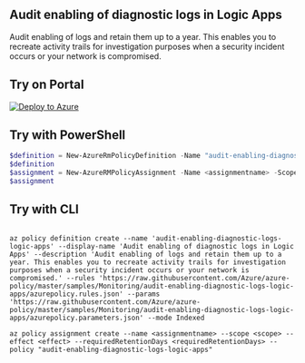 ## Audit enabling of diagnostic logs in Logic Apps

Audit enabling of logs and retain them up to a year. This enables you to recreate activity trails for investigation purposes when a security incident occurs or your network is compromised.

## Try on Portal

[![Deploy to Azure](http://azuredeploy.net/deploybutton.png)](https://portal.azure.com/?feature.customportal=false&microsoft_azure_policy=true&microsoft_azure_policy_policyinsights=true&feature.microsoft_azure_security_policy=true&microsoft_azure_marketplace_policy=true#blade/Microsoft_Azure_Policy/CreatePolicyDefinitionBlade/uri/https%3A%2F%2Fraw.githubusercontent.com%2FAzure%2Fazure-policy%2Fmaster%2Fsamples%2FMonitoring%2Faudit-enabling-diagnostic-logs-logic-apps%2Fazurepolicy.json)

## Try with PowerShell

````powershell
$definition = New-AzureRmPolicyDefinition -Name "audit-enabling-diagnostic-logs-logic-apps" -DisplayName "Audit enabling of diagnostic logs in Logic Apps" -description "Audit enabling of logs and retain them up to a year. This enables you to recreate activity trails for investigation purposes when a security incident occurs or your network is compromised." -Policy 'https://raw.githubusercontent.com/Azure/azure-policy/master/samples/Monitoring/audit-enabling-diagnostic-logs-logic-apps/azurepolicy.rules.json' -Parameter 'https://raw.githubusercontent.com/Azure/azure-policy/master/samples/Monitoring/audit-enabling-diagnostic-logs-logic-apps/azurepolicy.parameters.json' -Mode Indexed
$definition
$assignment = New-AzureRMPolicyAssignment -Name <assignmentname> -Scope <scope> -effect <effect> -requiredRetentionDays <requiredRetentionDays> -PolicyDefinition $definition
$assignment 
````

## Try with CLI

````cli

az policy definition create --name 'audit-enabling-diagnostic-logs-logic-apps' --display-name 'Audit enabling of diagnostic logs in Logic Apps' --description 'Audit enabling of logs and retain them up to a year. This enables you to recreate activity trails for investigation purposes when a security incident occurs or your network is compromised.' --rules 'https://raw.githubusercontent.com/Azure/azure-policy/master/samples/Monitoring/audit-enabling-diagnostic-logs-logic-apps/azurepolicy.rules.json' --params 'https://raw.githubusercontent.com/Azure/azure-policy/master/samples/Monitoring/audit-enabling-diagnostic-logs-logic-apps/azurepolicy.parameters.json' --mode Indexed

az policy assignment create --name <assignmentname> --scope <scope> --effect <effect> --requiredRetentionDays <requiredRetentionDays> --policy "audit-enabling-diagnostic-logs-logic-apps" 

````
